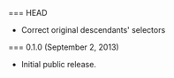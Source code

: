 === HEAD

* Correct original descendants' selectors

=== 0.1.0 (September 2, 2013)

* Initial public release.